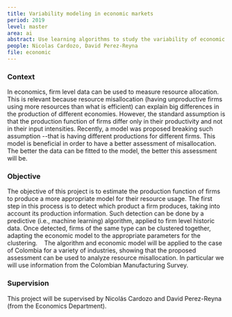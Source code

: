 ```yaml
---
title: Variability modeling in economic markets
period: 2019
level: master
area: ai
abstract: Use learning algorithms to study the variability of economic markets
people: Nicolas Cardozo, David Perez-Reyna
file: economic
---
```



### Context
In economics, firm level data can be used to measure resource allocation. This is relevant because resource misallocation (having unproductive firms using more resources than what is efficient) can explain big differences in the production of different economies. However, the standard assumption is that the production function of firms differ only in their productivity and not in their input intensities. Recently, a model was proposed breaking such assumption --that is having different productions for different firms. This model is beneficial in order to have a better assessment of misallocation. The better the data can be fitted to the model, the better this assessment will be.
 
### Objective
The objective of this project is to estimate the production function of firms to produce a more appropriate model for their resource usage. The first step in this process is to detect which product a firm produces, taking into account its production information. Such detection can be done by a predictive (i.e., machine learning) algorithm, applied to firm level historic data. Once detected, firms of the same type can be clustered together, adapting the economic model to the appropriate parameters for the clustering. 
 
The algorithm and economic model will be applied to the case of Colombia for a variety of industries, showing that the proposed assessment can be used to analyze resource misallocation. In particular we will use information from the Colombian Manufacturing Survey.
 
### Supervision
This project will be supervised by Nicolás Cardozo and David Perez-Reyna (from the Economics Department).
